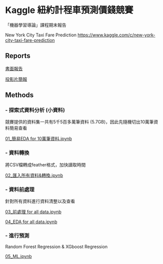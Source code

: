 # Kaggle 紐約計程車預測價錢競賽
「機器學習導論」課程期末報告

New York City Taxi Fare Prediction
https://www.kaggle.com/c/new-york-city-taxi-fare-prediction
## Reports
[書面報告](https://github.com/andy86715/Kaggle_Taxi/blob/master/final%20report/機器學習期末報告書.docx)

[投影片簡報](https://github.com/andy86715/Kaggle_Taxi/blob/master/final%20report/機器學習期末報告.pptx)

## Methods
### - 探索式資料分析 (小資料)
競賽提供的資料集一共有5千5百多萬筆資料 (5.7GB)，因此先隨機切出10萬筆資料簡易查看

[01_簡易EDA for 10萬筆資料.ipynb](https://github.com/andy86715/Kaggle_Taxi/blob/master/01_簡易EDA%20for%2010萬筆資料.ipynb)

### - 資料轉換
將CSV檔轉成feather格式，加快讀取時間

[02_匯入所有資料&轉換.ipynb](/02_匯入所有資料&轉換.ipynb/)

### - 資料前處理
針對所有資料進行資料清整以及查看

[03_前處理 for all data.ipynb](https://github.com/andy86715/Kaggle_Taxi/blob/master/03_前處理%20for%20all%20data.ipynb)

[04_EDA for all data.ipynb](https://github.com/andy86715/Kaggle_Taxi/blob/master/04_EDA%20for%20all%20data.ipynb)

### - 進行預測
Random Forest Regression & XGboost Regression

[05_ML.ipynb](/05_ML.ipynb/)
